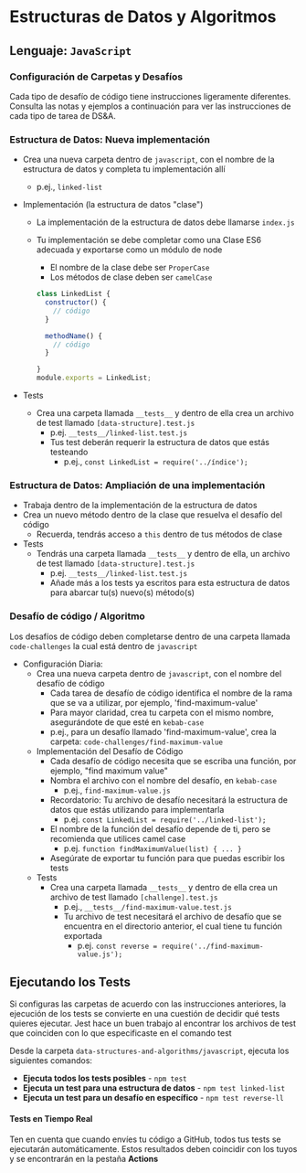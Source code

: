 ﻿# Estructuras de Datos y Algoritmos

## Lenguaje: `JavaScript`

### Configuración de Carpetas y Desafíos

Cada tipo de desafío de código tiene instrucciones ligeramente diferentes. Consulta las notas y ejemplos a continuación para ver las instrucciones de cada tipo de tarea de DS&A.

### Estructura de Datos: Nueva implementación

- Crea una nueva carpeta dentro de `javascript`, con el nombre de la estructura de datos y completa tu implementación allí
  - p.ej., `linked-list`
- Implementación (la estructura de datos "clase")
  - La implementación de la estructura de datos debe llamarse `index.js`
  - Tu implementación se debe completar como una Clase ES6 adecuada y exportarse como un módulo de node
    - El nombre de la clase debe ser `ProperCase`
    - Los métodos de clase deben ser `camelCase`

    ```javascript
    class LinkedList {
      constructor() {
        // código
      }

      methodName() {
        // código
      }

    }
    module.exports = LinkedList;
    ```

- Tests
  - Crea una carpeta llamada `__tests__` y dentro de ella crea un archivo de test llamado `[data-structure].test.js`
    - p.ej. `__tests__/linked-list.test.js`
    - Tus test deberán requerir la estructura de datos que estás testeando
      - p.ej., `const LinkedList = require('../índice');`

### Estructura de Datos: Ampliación de una implementación

- Trabaja dentro de la implementación de la estructura de datos
- Crea un nuevo método dentro de la clase que resuelva el desafío del código
  - Recuerda, tendrás acceso a `this` dentro de tus métodos de clase
- Tests
  - Tendrás una carpeta llamada `__tests__` y dentro de ella, un archivo de test llamado `[data-structure].test.js`
    - p.ej. `__tests__/linked-list.test.js`
    - Añade más a los tests ya escritos para esta estructura de datos para abarcar tu(s) nuevo(s) método(s)

### Desafío de código / Algoritmo

Los desafíos de código deben completarse dentro de una carpeta llamada `code-challenges` la cual está dentro de `javascript`

- Configuración Diaria:
  - Crea una nueva carpeta dentro de `javascript`, con el nombre del desafío de código
    - Cada tarea de desafío de código identifica el nombre de la rama que se va a utilizar, por ejemplo, 'find-maximum-value'
    - Para mayor claridad, crea tu carpeta con el mismo nombre, asegurándote de que esté en `kebab-case`
    - p.ej., para un desafío llamado 'find-maximum-value', crea la carpeta: `code-challenges/find-maximum-value`
  - Implementación del Desafío de Código
    - Cada desafío de código necesita que se escriba una función, por ejemplo, "find maximum value"
    - Nombra el archivo con el nombre del desafío, en `kebab-case`
      - p.ej., `find-maximum-value.js`
    - Recordatorio: Tu archivo de desafío necesitará la estructura de datos que estás utilizando para implementarla
      - p.ej. `const LinkedList = require('../linked-list');`
    - El nombre de la función del desafío depende de ti, pero se recomienda que utilices camel case
      - p.ej. `function findMaximumValue(list) { ... }`
    - Asegúrate de exportar tu función para que puedas escribir los tests
  - Tests
    - Crea una carpeta llamada `__tests__` y dentro de ella crea un archivo de test llamado `[challenge].test.js`
      - p.ej., `__tests__/find-maximum-value.test.js`
      - Tu archivo de test necesitará el archivo de desafío que se encuentra en el directorio anterior, el cual tiene tu función exportada
        - p.ej. `const reverse = require('../find-maximum-value.js');`

## Ejecutando los Tests

Si configuras las carpetas de acuerdo con las instrucciones anteriores, la ejecución de los tests se convierte en una cuestión de decidir qué tests quieres ejecutar.  Jest hace un buen trabajo al encontrar los archivos de test que coinciden con lo que especificaste en el comando test

Desde la carpeta `data-structures-and-algorithms/javascript`, ejecuta los siguientes comandos:

- **Ejecuta todos los tests posibles** - `npm test`
- **Ejecuta un test para una estructura de datos** - `npm test linked-list`
- **Ejecuta un test para un desafío en específico** - `npm test reverse-ll`

#### Tests en Tiempo Real

Ten en cuenta que cuando envíes tu código a GitHub, todos tus tests se ejecutarán automáticamente. Estos resultados deben coincidir con los tuyos y se encontrarán en la pestaña **Actions**
